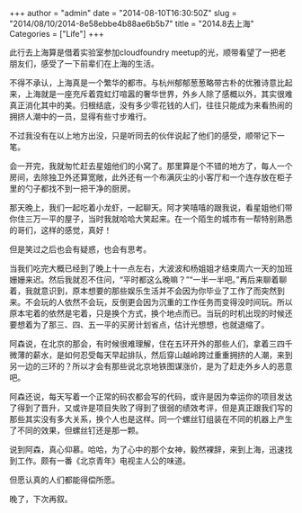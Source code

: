 +++
author = "admin"
date = "2014-08-10T16:30:50Z"
slug = "2014/08/10/2014-8e58ebbe4b88ae6b5b7"
title = "2014.8去上海"
Categories = ["Life"]
+++

此行去上海算是借着实验室参加cloudfoundry meetup的光，顺带看望了一把老朋友们，感受了一下前辈们在上海的生活。





不得不承认，上海真是一个繁华的都市。与杭州郁郁葱葱略带古朴的优雅诗意比起来，上海就是一座充斥着霓虹灯喧嚣的奢华世界，外乡人除了感概以外，其实很难真正消化其中的美。归根结底，没有多少零花钱的人们，往往只能成为来看热闹的拥挤人潮中的一员，显得有些寸步难行。





不过我没有在以上地方出没，只是听同去的伙伴说起了他们的感受，顺带记下一笔。





会一开完，我就匆忙赶去星姐他们的小窝了。那里算是个不错的地方了，每人一个房间，去除独卫外还算宽敞，此外还有一个布满灰尘的小客厅和一个连存放在柜子里的勺子都找不到一把干净的厨房。





那天晚上，我们一起吃着小龙虾，一起聊天。阿才笑嘻嘻的跟我说，看星姐他们带你住三万一平的屋子，当时我就哈哈大笑起来。在一个陌生的城市有一帮特别熟悉的哥们，这样的感觉，真好！





但是笑过之后也会有疑惑，也会有思考。





当我们吃完大概已经到了晚上十一点左右，大波波和杨姐姐才结束周六一天的加班姗姗来迟。然后我就忍不住问，“平时都这么晚嘛？”“一半一半吧。”再后来聊着聊着，我就意识到，原本想要的那些娱乐生活并不会因为你毕业了工作了而突然到来。不会玩的人依然不会玩，反倒更会因为沉重的工作任务而变得没时间玩。所以原本宅着的依然是宅着，只是换个方式，换个地点而已。当玩的时机出现的时候还要想着为了那三、四、五一平的买房计划省点，估计光想想，也就退缩了。





阿森说，在北京的那会，有时候很难理解，住在五环开外的那些人们，拿着三四千微薄的薪水，是如何忍受每天早起排队，然后穿山越岭跨过重重拥挤的人潮，来到另一边的三环的？所以才会有那些说北京地铁图谋涨价，是为了赶走外乡人的恶意吧。





阿森还说，每天写着一个正常的码农都会写的代码，或许是因为幸运你的项目发达了得到了晋升，又或许是项目失败了得到了很弱的绩效考评，但是真正跟我们写的那些其实没有多大关系，换个人也是这样。同一个螺丝钉组装在不同的机器上产生了不同的效果，但螺丝钉还是那一颗。





说到阿森，真心仰慕。哈哈，为了心中的那个女神，毅然裸辞，来到上海，迅速找到工作。颇有一番《北京青年》电视主人公的味道。





但愿认真的人们都能得偿所愿。





晚了，下次再叙。



